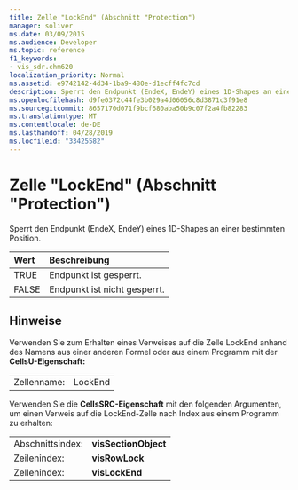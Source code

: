 ```yaml
---
title: Zelle "LockEnd" (Abschnitt "Protection")
manager: soliver
ms.date: 03/09/2015
ms.audience: Developer
ms.topic: reference
f1_keywords:
- vis_sdr.chm620
localization_priority: Normal
ms.assetid: e9742142-4d34-1ba9-480e-d1ecff4fc7cd
description: Sperrt den Endpunkt (EndeX, EndeY) eines 1D-Shapes an einer bestimmten Position.
ms.openlocfilehash: d9fe0372c44fe3b029a4d06056c8d3871c3f91e8
ms.sourcegitcommit: 8657170d071f9bcf680aba50b9c07f2a4fb82283
ms.translationtype: MT
ms.contentlocale: de-DE
ms.lasthandoff: 04/28/2019
ms.locfileid: "33425582"
---
```

# <a name="lockend-cell-protection-section"></a>Zelle "LockEnd" (Abschnitt "Protection")

Sperrt den Endpunkt (EndeX, EndeY) eines 1D-Shapes an einer bestimmten Position.
  
|**Wert**|**Beschreibung**|
|:-----|:-----|
| TRUE  <br/> | Endpunkt ist gesperrt.  <br/> |
| FALSE  <br/> | Endpunkt ist nicht gesperrt.  <br/> |
   
## <a name="remarks"></a>Hinweise

Verwenden Sie zum Erhalten eines Verweises auf die Zelle LockEnd anhand des Namens aus einer anderen Formel oder aus einem Programm mit der **CellsU-Eigenschaft:** 
  
|||
|:-----|:-----|
| Zellenname:  <br/> | LockEnd  <br/> |
   
Verwenden Sie die **CellsSRC-Eigenschaft** mit den folgenden Argumenten, um einen Verweis auf die LockEnd-Zelle nach Index aus einem Programm zu erhalten: 
  
|||
|:-----|:-----|
| Abschnittsindex:  <br/> |**visSectionObject** <br/> |
| Zeilenindex:  <br/> |**visRowLock** <br/> |
| Zellenindex:  <br/> |**visLockEnd** <br/> |
   

